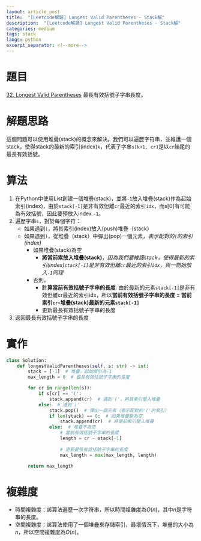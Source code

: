 ```yaml
---
layout: article_post
title:  "[Leetcode解題] Longest Valid Parentheses - Stack解"
description:  "[Leetcode解題] Longest Valid Parentheses - Stack解"
categories: medium
tags: stack
langs: python
excerpt_separator: <!--more-->
---
```



# 題目
[32. Longest Valid Parentheses](https://leetcode.com/problems/longest-valid-parentheses/)
最長有效括號子字串長度。

<!--more-->

# 解題思路

這個問題可以使用堆疊(stack)的概念來解決。我們可以遍歷字符串，並維護一個stack，使得stack的最新的索引(index)`k`，代表子字串`s[k+1, cr]`是以`cr`結尾的最長有效括號。

# 算法
1. 在Python中使用List創建一個堆疊(stack)，並將`-1`放入堆疊(stack)作為起始索引(index)，由於`stack[-1]`是非有效但離`cr`最近的索引`idx`，而s[0]有可能為有效括號，因此要預放入index `-1`。
3. 遍歷字串`s`，對於每個字符：
    - 如果遇到`(`，將其索引(index)放入(push)堆疊（stack）
    - 如果遇到`)`，從堆疊（stack）中彈出(pop)一個元素，*表示配對的`(`的索引(index)*
        - 如果堆疊(stack)為空
            - **將當前索放入堆疊(stack)**，*因為我們要維護stack，使得最新的索引(index)`stack[-1]`是非有效但離`cr`最近的索引`idx`，與一開始放入`-1`同理*
        - 否則，
            - **計算當前有效括號子字串的長度**: 由於最新的元素`stack[-1]`是非有效但離cr最近的索引idx，所以**當前有效括號子字串的長度 = 當前索引`cr`-堆疊(stack)最新的元素`stack[-1]`**
            - 更新最長有效括號子字串的長度
4. 返回最長有效括號子字串的長度

# 實作

```python
class Solution:
    def longestValidParentheses(self, s: str) -> int:
        stack = [-1]  # 堆疊，起始索引為-1
        max_length = 0  # 最長有效括號子字串的長度

        for cr in range(len(s)):
            if s[cr] == '(':
                stack.append(cr)  # 遇到'('，將其索引壓入堆疊
            else:  # 遇到')'
                stack.pop()  # 彈出一個元素（表示配對的'('的索引）
                if len(stack) == 0:  # 如果堆疊變為空
                    stack.append(cr)  # 將當前索引壓入堆疊
                else:  # 堆疊不為空
                    # 當前有效括號子字串的長度
                    length = cr - stack[-1]  
                    
                    # 更新最長有效括號子字串的長度
                    max_length = max(max_length, length)  

        return max_length

```


# 複雜度
* 時間複雜度：該算法遍歷一次字符串，所以時間複雜度為$O(n)$，其中$n$是字符串的長度。
* 空間複雜度：該算法使用了一個堆疊來存儲索引，最壞情況下，堆疊的大小為$n$，所以空間複雜度為$O(n)$。